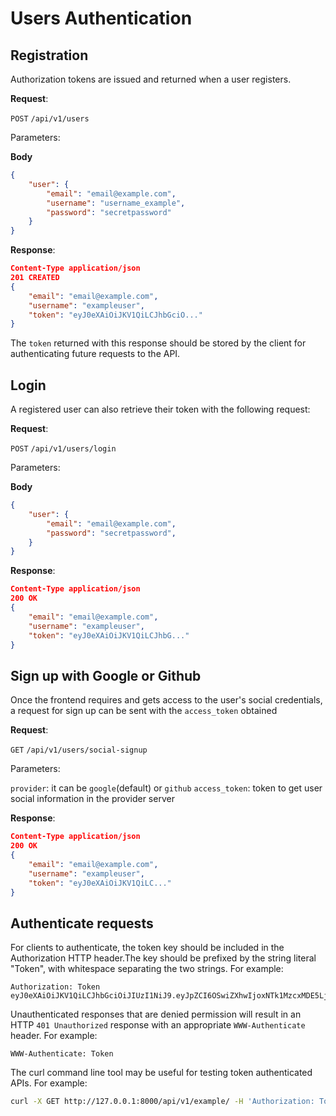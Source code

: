 # Users Authentication

## Registration 
Authorization tokens are issued and returned when a user registers.

**Request**:

`POST` `/api/v1/users`

Parameters:

**Body**

```json
{   
    "user": {
        "email": "email@example.com",
        "username": "username_example",
        "password": "secretpassword"
    }
}
```

**Response**:

```json
Content-Type application/json
201 CREATED
{
    "email": "email@example.com",
    "username": "exampleuser",
    "token": "eyJ0eXAiOiJKV1QiLCJhbGciO..."
}
```

The `token` returned with this response should be stored by the client for
authenticating future requests to the API.

## Login
A registered user can also retrieve their token with the following request:

**Request**:

`POST` `/api/v1/users/login`

Parameters:

**Body**

```json
{   
    "user": {
        "email": "email@example.com",
        "password": "secretpassword",
    }
}
```
**Response**:

```json
Content-Type application/json
200 OK
{
    "email": "email@example.com",
    "username": "exampleuser",
    "token": "eyJ0eXAiOiJKV1QiLCJhbG..."
}
```

## Sign up with Google or Github
Once the frontend requires and gets access to the user's social credentials, a 
request for sign up can be sent with the  `access_token` obtained

**Request**:

`GET` `/api/v1/users/social-signup`

Parameters:

`provider`: it can be `google`(default) or `github`
`access_token`: token to get user social information in the provider server

**Response**:

```json
Content-Type application/json
200 OK
{
    "email": "email@example.com",
    "username": "exampleuser",
    "token": "eyJ0eXAiOiJKV1QiLC..."
}
```

## Authenticate requests
For clients to authenticate, the token key should be included in the Authorization HTTP header.The key should be prefixed by the string literal "Token", with whitespace separating the two strings. For example:

```
Authorization: Token eyJ0eXAiOiJKV1QiLCJhbGciOiJIUzI1NiJ9.eyJpZCI6OSwiZXhwIjoxNTk1MzcxMDE5LjB9.N6PnGrXRwLEmUmeH8k09wRB2zIzKuPAyw1pJIGS2vls
```

Unauthenticated responses that are denied permission will result in an HTTP `401 Unauthorized` response with an appropriate `WWW-Authenticate` header. For example:

```
WWW-Authenticate: Token
```

The curl command line tool may be useful for testing token authenticated APIs. For example:

```bash
curl -X GET http://127.0.0.1:8000/api/v1/example/ -H 'Authorization: Token eyJ0eXAiOiJKV1QiLCJhbGciOiJIUzI1NiJ9.eyJpZCI6OSwiZXhwIjoxNTk1MzcxMDE5LjB9.N6PnGrXRwLEmUmeH8k09wRB2zIzKuPAyw1pJIGS2vls'
```
